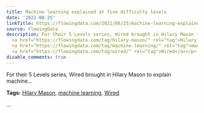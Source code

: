 ```yaml
---
title: Machine learning explained at five difficulty levels
date: '2021-08-25'
linkTitle: https://flowingdata.com/2021/08/25/machine-learning-explained-at-five-difficulty-levels/
source: FlowingData
description: For their 5 Levels series, Wired brought in Hilary Mason to explain machine&#8230;<p><strong>Tags:</strong>
  <a href="https://flowingdata.com/tag/hilary-mason/" rel="tag">Hilary Mason</a>,
  <a href="https://flowingdata.com/tag/machine-learning/" rel="tag">machine learning</a>,
  <a href="https://flowingdata.com/tag/wired/" rel="tag">Wired</a></p> ...
disable_comments: true
---
```

For their 5 Levels series, Wired brought in Hilary Mason to explain machine&#8230;<p><strong>Tags:</strong> <a href="https://flowingdata.com/tag/hilary-mason/" rel="tag">Hilary Mason</a>, <a href="https://flowingdata.com/tag/machine-learning/" rel="tag">machine learning</a>, <a href="https://flowingdata.com/tag/wired/" rel="tag">Wired</a></p> ...